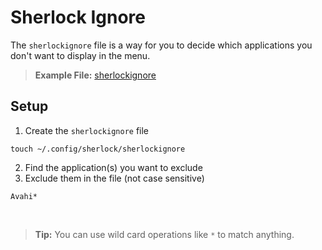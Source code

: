 # Sherlock Ignore
The `sherlockignore` file is a way for you to decide which applications you don't want to display in the menu.
<br>
> **Example File:** [sherlockignore](https://github.com/Skxxtz/sherlock/blob/main/docs/examples/sherlockignore)
## Setup
1. Create the `sherlockignore` file
```
touch ~/.config/sherlock/sherlockignore
```
2. Find the application(s) you want to exclude
3. Exclude them in the file (not case sensitive)
```
Avahi*
```

<br>

> **Tip:** You can use wild card operations like `*` to match anything.
